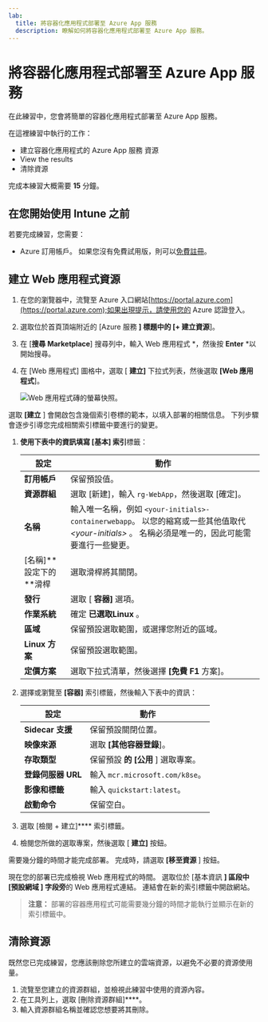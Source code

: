 ```yaml
---
lab:
  title: 將容器化應用程式部署至 Azure App 服務
  description: 瞭解如何將容器化應用程式部署至 Azure App 服務。
---
```


# 將容器化應用程式部署至 Azure App 服務

在此練習中，您會將簡單的容器化應用程式部署至 Azure App 服務。 

在這裡練習中執行的工作：

* 建立容器化應用程式的 Azure App 服務 資源
* View the results
* 清除資源

完成本練習大概需要 **15** 分鐘。

## 在您開始使用 Intune 之前

若要完成練習，您需要：

* Azure 訂用帳戶。 如果您沒有免費試用版，則可以[免費註冊](https://azure.microsoft.com/)。

## 建立 Web 應用程式資源

1. 在您的瀏覽器中，流覽至 Azure 入口網站[https://portal.azure.com](https://portal.azure.com);如果出現提示，請使用您的 Azure 認證登入。
1. 選取位於首頁頂端附近的 [Azure 服務 **] 標題中的 **[**+ 建立資源**]。 
1. 在 [**搜尋 Marketplace**] 搜尋列中，輸入 Web 應用程式 *，然後按 **Enter** *以開始搜尋。
1. 在 [Web 應用程式] 圖格中，選取 [ **建立]** 下拉式列表，然後選取 **[Web 應用程式**]。

    ![Web 應用程式磚的螢幕快照。](./media/01/create-web-app-tile.png)

選取 **[建立** ] 會開啟包含幾個索引卷標的範本，以填入部署的相關信息。 下列步驟會逐步引導您完成相關索引標籤中要進行的變更。

1. **使用下表中的資訊填寫 [基本] 索引**標籤：

    | 設定 | 動作 |
    |--|--|
    | **訂用帳戶** | 保留預設值。 |
    | **資源群組** | 選取 [新建]，輸入 `rg-WebApp`，然後選取 [確定]。 |
    | **名稱** | 輸入唯一名稱，例如 `<your-initials>-containerwebapp`。 以您的縮寫或一些其他值取代 *\<your-initials>* 。 名稱必須是唯一的，因此可能需要進行一些變更。 |
    | [名稱]** 設定下的**滑桿 | 選取滑桿將其關閉。 |
    | **發行** | 選取 [ **容器]** 選項。 |
    | **作業系統** | 確定 **已選取Linux** 。 |
    | **區域** | 保留預設選取範圍，或選擇您附近的區域。 |
    | **Linux 方案** | 保留預設選取範圍。 |
    | **定價方案** | 選取下拉式清單，然後選擇 **[免費 F1** 方案]。 |

1. 選擇或瀏覽至 **[容器]** 索引標籤，然後輸入下表中的資訊：

    | 設定 | 動作 |
    |--|--|
    | **Sidecar 支援** | 保留預設關閉位置。 |
    | **映像來源** | 選取 **[其他容器登錄**]。 |
    | **存取類型** | 保留預設 **的 [公用** ] 選取專案。 |
    | **登錄伺服器 URL** | 輸入 `mcr.microsoft.com/k8se`。 |
    | **影像和標籤** | 輸入 `quickstart:latest`。 |
    | **啟動命令** | 保留空白。 |

1. 選取 [檢閱 + 建立]**** 索引標籤。
1. 檢閱您所做的選取專案，然後選取 [ **建立]** 按鈕。

需要幾分鐘的時間才能完成部署。 完成時，請選取 **[移至資源** ] 按鈕。

現在您的部署已完成檢視 Web 應用程式的時間。 選取位於 [基本資訊 **] 區段中 [預設網域 **] 字段**旁**的 Web 應用程式連結。 連結會在新的索引標籤中開啟網站。

>**注意：** 部署的容器應用程式可能需要幾分鐘的時間才能執行並顯示在新的索引標籤中。

## 清除資源

既然您已完成練習，您應該刪除您所建立的雲端資源，以避免不必要的資源使用量。

1. 流覽至您建立的資源群組，並檢視此練習中使用的資源內容。
1. 在工具列上，選取 [刪除資源群組]****。
1. 輸入資源群組名稱並確認您想要將其刪除。
